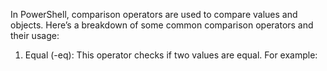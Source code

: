 In PowerShell, comparison operators are used to compare values and objects. Here’s a breakdown of some common comparison operators and their usage:

1. Equal (-eq): This operator checks if two values are equal. For example:
   
